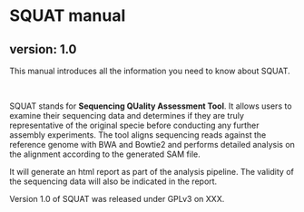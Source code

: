 # SQUAT manual

## version: 1.0

This manual introduces all the information you need to know about SQUAT.

<br>

SQUAT stands for **Sequencing QUality Assessment Tool**. It allows users to examine their sequencing data and determines if they are truly representative of the original specie before conducting any further assembly experiments. The tool aligns sequencing reads against the reference genome with BWA and Bowtie2 and performs detailed analysis on the alignment according to the generated SAM file.

It will generate an html report as part of the analysis pipeline. The validity of the sequencing data will also be indicated in the report.

Version 1.0 of SQUAT was released under GPLv3 on XXX.	